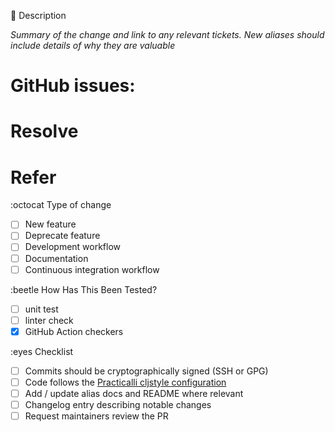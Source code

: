 📓 Description

_Summary of the change and link to any relevant tickets. New aliases should include details of why they are valuable_

# GitHub issues:
# Resolve #
# Refer #

:octocat Type of change

- [ ] New feature
- [ ] Deprecate feature
- [ ] Development workflow
- [ ] Documentation
- [ ] Continuous integration workflow

:beetle How Has This Been Tested?

- [ ] unit test
- [ ] linter check
- [x] GitHub Action checkers

:eyes Checklist

- [ ] Commits should be cryptographically signed (SSH or GPG)
- [ ] Code follows the [Practicalli cljstyle configuration](https://practical.li/clojure/clojure-cli/clojure-style/#cljstyle)
- [ ] Add / update alias docs and README where relevant
- [ ] Changelog entry describing notable changes
- [ ] Request maintainers review the PR
